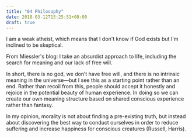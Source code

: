 ```yaml
---
title: "04 Philosophy"
date: 2018-03-12T15:25:51+08:00
draft: true
---
```

I am a weak atheist, which means that I don't know if God exists but I'm inclined to be skeptical.


From Miessler's blog:
I take an absurdist approach to life, including the search for meaning and our lack of free will.

In short, there is no god, we don’t have free will, and there is no intrinsic meaning in the universe—but I see this as a starting point rather than an end. Rather than recoil from this, people should accept it honestly and rejoice in the potential beauty of human experience. In doing so we can create our own meaning structure based on shared conscious experience rather than fantasy.

In my opinion, morality is not about finding a pre-existing truth, but instead about discovering the best way to conduct ourselves in order to reduce suffering and increase happiness for conscious creatures (Russell, Harris).
